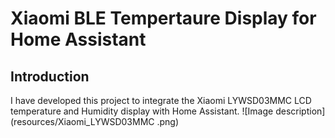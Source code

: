 # Xiaomi BLE Tempertaure Display for Home Assistant
## Introduction
I have developed this project to integrate the Xiaomi LYWSD03MMC LCD temperature and Humidity display with Home Assistant. 
![Image description](resources/Xiaomi_LYWSD03MMC .png)

